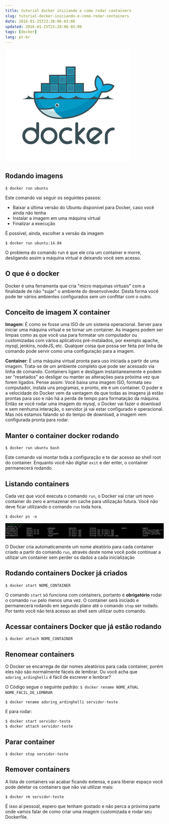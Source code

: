 ```yaml
---
title: tutorial docker iniciando e como rodar containers
slug: tutorial-docker-iniciando-e-como-rodar-containers
date: 2016-01-25T23:28:06-03:00
updated: 2016-01-25T23:28:06-03:00
tags: [docker]
lang: pt-br
---
```


![docker logo](docker.png)

## Rodando imagens

```shell
$ docker run ubuntu
```

Este comando vai seguir os seguintes passos:

- Baixar a última versão do Ubuntu disponível para Docker, caso você ainda não tenha
- Instalar a imagem em uma máquina virtual
- Finalizar a execução

É possível, ainda, escolher a versão da imagem

```shell
$ docker run ubuntu:14.04
```

O problema do comando run é que ele cria um container e morre, desligando assim a máquina virtual e deixando você sem acesso.

<!-- more -->

## O que é o docker

Docker é uma ferramenta que cria "micro maquinas virtuais" com a finalidade de não "sujar" o ambiente do desenvolvedor.
Desta forma você pode ter vários ambientes configurados sem um conflitar com o outro.

## Conceito de imagem X container

**Imagem**: É como se fosse uma ISO de um sistema operacional. Server para iniciar uma máquina virtual e se tornar um container.
As imagens podem ser limpas como as que você usa para formatar um computador ou customizadas com vários aplicativos pré-instalados, por exemplo apache, mysql, jenkins, nodeJS, etc. Qualquer coisa que possa ser feita por linha de comando pode servir como uma configuração para a imagem.

**Container**: É uma máquina virtual pronta para uso iniciada a partir de uma imagem. Trata-se de um ambiente completo que pode ser acessado via linha de comando. Containers ligam e desligam instantaneamente e podem ser "resetados" ao desligar ou manter as alterações para próxima vez que forem ligados.
Pense assim: Você baixa uma imagem ISO, formata seu computador, instala uns programas, e pronto, ele é um container.
O poder e a velocidade do Docker vem da vantagem de que todas as imagens já estão prontas para uso e não há a perda de tempo para formatação da máquina.
Então se você rodar uma imagem do mysql, o Docker vai fazer o download e sem nenhuma interação, o servidor já vai estar configurado e operacional. Mas nós estamos falando só do tempo de download, a imagem vem configurada pronta para rodar.

## Manter o container docker rodando

```shell
$ docker run ubuntu bash
```

Este comando vai montar toda a configuração e te dar acesso ao shell root do container.
Enquanto você não digitar `exit` e der enter, o container permanecerá rodando.

## Listando containers

Cada vez que você executa o comando `run`, o Docker vai criar um novo container do zero e armazenar em cache para utilização futura. Você não deve ficar utilizando o comando `run` toda hora.

```shell
$ docker ps -a
```

![docker ps -a](./docker-ps-a.jpg)

O Docker cria automaticamente um nome aleatório para cada container criado a partir do comando `run`, através deste nome você pode continuar a utilizar um container sem perder os dados a cada inicialização

## Rodando containers Docker já criados

```shell
$ docker start NOME_CONTAINER
```

O comando `start` só funciona com containers, portanto é **obrigatório** rodar o comando `run` pelo menos uma vez.
O container será iniciado e permanecerá rodando em segundo plano até o comando `stop` ser rodado. Por tanto você não terá acesso ao shell sem utilizar outro comando.

## Acessar containers Docker que já estão rodando

```shell
$ docker attach NOME_CONTAINER
```

## Renomear containers

O Docker se encarrega de dar nomes aleatórios para cada container, porém eles não são normalmente fáceis de lembrar.
Ou você acha que ` adoring_ardinghelli` é fácil de escrever e lembrar?

O Código segue o seguinte padrão: `$ docker rename NOME_ATUAL NOME_FACIL_DE_LEMBRAR
`

```shell
$ docker rename adoring_ardinghelli servidor-teste
```

E para rodar:

```shell
$ docker start servidor-teste
$ docker attach servidor-teste
```

## Parar container

```shell
$ docker stop servidor-teste
```

## Remover containers

A lista de containers vai acabar ficando extensa, e para liberar espaço você pode deletar os containers que não vai utilizar mais:

```shell
$ docker rm servidor-teste
```

É isso aí pessoal, espero que tenham gostado e não perca a próxima parte onde vamos falar de como criar uma imagem customizada e rodar seu Dockerfile.
